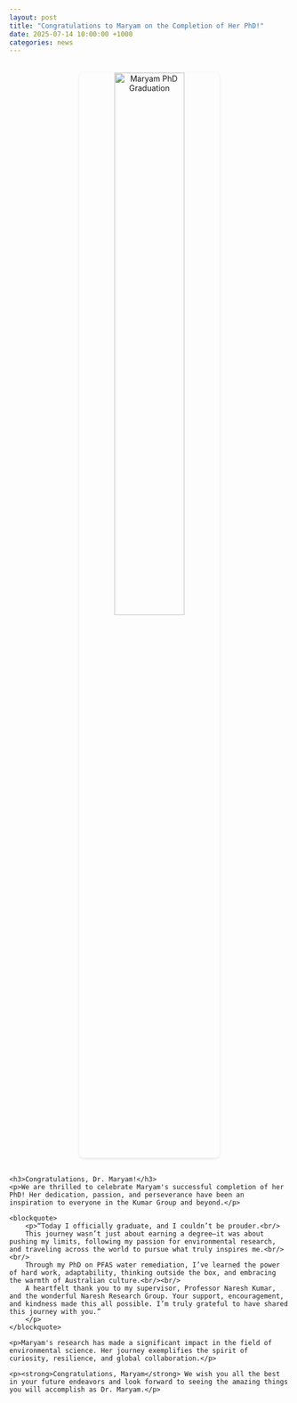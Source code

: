 ```yaml
---
layout: post
title: "Congratulations to Maryam on the Completion of Her PhD!"
date: 2025-07-14 10:00:00 +1000
categories: news
---
```


<div class="post-content">
    <div class="post-image">
        <img src="{{ site.baseurl }}/assets/images/Maryham.jpg" alt="Maryam PhD Graduation" class="featured-image">
    </div>

    <h3>Congratulations, Dr. Maryam!</h3>
    <p>We are thrilled to celebrate Maryam's successful completion of her PhD! Her dedication, passion, and perseverance have been an inspiration to everyone in the Kumar Group and beyond.</p>

    <blockquote>
        <p>“Today I officially graduate, and I couldn’t be prouder.<br/>
        This journey wasn’t just about earning a degree—it was about pushing my limits, following my passion for environmental research, and traveling across the world to pursue what truly inspires me.<br/><br/>
        Through my PhD on PFAS water remediation, I’ve learned the power of hard work, adaptability, thinking outside the box, and embracing the warmth of Australian culture.<br/><br/>
        A heartfelt thank you to my supervisor, Professor Naresh Kumar, and the wonderful Naresh Research Group. Your support, encouragement, and kindness made this all possible. I’m truly grateful to have shared this journey with you.”
        </p>
    </blockquote>

    <p>Maryam's research has made a significant impact in the field of environmental science. Her journey exemplifies the spirit of curiosity, resilience, and global collaboration.</p>

    <p><strong>Congratulations, Maryam</strong> We wish you all the best in your future endeavors and look forward to seeing the amazing things you will accomplish as Dr. Maryam.</p>
</div>

<style>
.post-content {
    max-width: 800px;
    margin: 0 auto;
}

.post-content h1 {
    text-align: center;
}

.post-image {
    margin: 2rem 0;
    text-align: center;
}

.featured-image {
    max-width: 50%;
    width: 50%;
    height: auto;
    border-radius: 8px;
    box-shadow: 0 2px 5px rgba(0,0,0,0.1);
}

.post-content p {
    margin-bottom: 1.5rem;
    line-height: 1.6;
    text-align: justify;
}

.post-content blockquote {
    margin: 2rem 0;
    padding: 1.5rem;
    background: #f9f9f9;
    border-left: 5px solid #007bff;
    font-style: italic;
    color: #333;
}

.post-content ul {
    margin: 1.5rem 0;
    padding-left: 2rem;
}

.post-content li {
    margin-bottom: 0.5rem;
    line-height: 1.6;
}

h1.post-title, .post-title, h1 {
    text-align: center !important;
}
</style> 